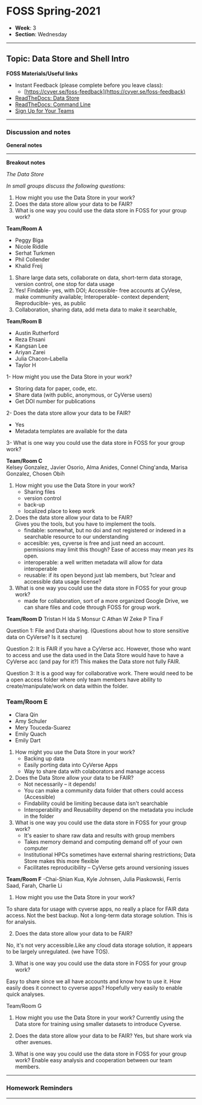 # FOSS Spring-2021
- **Week**: 3
- **Section**: Wednesday

----
## Topic: Data Store and Shell Intro

**FOSS Materials/Useful links**



- Instant Feedback (please complete before you leave class):
    - [https://cyver.se/foss-feedback](https://cyver.se/foss-feedback)
- [ReadTheDocs: Data Store](https://learning.cyverse.org/projects/foss/en/latest/CyVerse/de-data-manage.html) 
- [ReadTheDocs: Command Line](https://learning.cyverse.org/projects/foss/en/latest/software_essentials/commandline.html)
- [Sign Up for Your Teams](https://docs.google.com/spreadsheets/d/16A484eg-1HiBaNIbIVHsmxwTvruJoNiu1Wnxp_KtL0w/edit#gid=0)



---- 
### Discussion and notes

**General notes**

---

**Breakout notes**

*The Data Store*

*In small groups discuss the following questions:*

1. How might you use the Data Store in your work?
2. Does the data store allow your data to be FAIR?
3. What is one way you could use the data store in FOSS for your group work?

**Team/Room A**
- Peggy Biga
- Nicole Riddle
- Serhat Turkmen
- Phil Collender
- Khalid Freij 

1. Share large data sets, collaborate on data, short-term data storage, version control, one stop for data usage
2. Yes! Findable- yes, with DOI; Accessible- free accounts at CyVese, make community available; Interoperable- context dependent; Reproducible- yes, as public
3. Collaboration, sharing data, add meta data to make it searchable, 

**Team/Room B**
- Austin Rutherford
- Reza Ehsani
- Kangsan Lee
- Ariyan Zarei
- Julia Chacon-Labella
- Taylor H

1- How might you use the Data Store in your work?
- Storing data for paper, code, etc.
- Share data (with public, anonymous, or CyVerse users)
- Get DOI number for publications

2- Does the data store allow your data to be FAIR?
- Yes
- Metadata templates are available for the data

3- What is one way you could use the data store in FOSS for your group work?


**Team/Room C**  
Kelsey Gonzalez, Javier Osorio, Alma Anides, Connel Ching'anda, Marisa Gonzalez, Chosen Obih

1. How might you use the Data Store in your work? 
    - Sharing files
    - version control
    - back-up
    - localized place to keep work
3. Does the data store allow your data to be FAIR?  
Gives you the tools, but you have to implement the tools. 
    - findable: somewhat, but no doi and not registered or indexed in a searchable resource to our understanding
    - accesible: yes, cyverse is free and just need an account. permissions may limit this though? Ease of access may mean *yes* its open. 
    - interoperable: a well written metadata will allow for data interoperable
    - reusable: if its open beyond just lab members, but ?clear and accessible data usage license? 
5. What is one way you could use the data store in FOSS for your group work?
    - made for collaboration, sort of a more organized Google Drive, we can share files and code through FOSS for group work. 

**Team/Room D**
Tristan H
Ida S
Monsur C
Athan W
Zeke P
Tina F


Question 1: File and Data sharing. (Questions about how to store sensitive data on CyVerse? Is it secture)

Question 2: It is FAIR if you have a CyVerse acc. However, those who want to access and use the data used in the Data Store would have to have a CyVerse acc (and pay for it?) This makes the Data store not fully FAIR. 

Question 3: It is a good way for collaborative work. There would need to be a open access folder where only team members have ability to create/manipulate/work on data within the folder. 



### Team/Room E 
- Clara Qin
- Amy Schuler
- Mery Touceda-Suarez
- Emily Quach
- Emily Dart

1. How might you use the Data Store in your work?
   - Backing up data
   - Easily porting data into CyVerse Apps
   - Way to share data with colaborators and manage access
2. Does the Data Store allow your data to be FAIR?
   - Not necessarily – it depends!
   - You can make a community data folder that others could access (Accessible)
   - Findability could be limiting because data isn't searchable
   - Interoperability and Reusability depend on the metadata you include in the folder
3. What is one way you could use the data store in FOSS for your group work?
   - It's easier to share raw data and results with group members
   - Takes memory demand and computing demand off of your own computer
   - Institutional HPCs sometimes have external sharing restrictions; Data Store makes this more flexible
   - Facilitates reproducibility – CyVerse gets around versioning issues


**Team/Room F**
-Chai-Shian Kua, Kyle Johnsen, Julia Piaskowski, Ferris Saad, Farah, Charlie Li   
1. How might you use the Data Store in your work?

To share data for usage with cyverse apps, no really a place for FAIR data access. Not the best backup. Not a long-term data storage solution. This is for analysis. 

2. Does the data store allow your data to be FAIR?

No, it's not very accessible.Like any cloud data storage solution, it appears to be largely unregulated. (we have TOS).  

3. What is one way you could use the data store in FOSS for your group work?

Easy to share since we all have accounts and know how to use it. How easily does it connect to cyverse apps? Hopefully very easily to enable quick analyses. 


Team/Room G
1. How might you use the Data Store in your work?
    Currently using the Data store for training using smaller datasets to introduce Cyverse. 

2. Does the data store allow your data to be FAIR?
    Yes, but share work via other avenues. 


3. What is one way you could use the data store in FOSS for your group work?
    Enable easy analysis and cooperation between our team members. 

---

### Homework Reminders

----